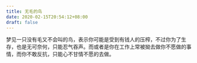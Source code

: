 ```yaml
---
title: 无毛的鸟
date: 2020-02-15T20:54:12+08:00
draft: false
---
```


梦见一只没有毛又不会叫的鸟，表示你可能是受到有钱人的压榨，不过你为了生存，也是无可奈何，只能忍气吞声。而或者是你在工作上常被拗去做你不愿做的事情，而你不敢反抗，只能心不甘情不愿的去做。
